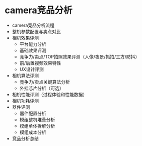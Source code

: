 # camera竞品分析

* camera竞品分析流程
* 整机参数配置与卖点对比
* 相机效果评测
    * 平台能力分析
    * 基础效果评测
    * 竞争力/卖点/TOP拍照效果评测（人像/夜景/抓拍/三方/防抖）
    * 前/后置视频效果特性
    * UX设计评测
* 相机算法评测
    * 竞争力/卖点关键算法分析
    * 外挂芯片分析（可选）
* 相机性能评测（过程体验和性能数据）
* 相机功耗评测
* 器件评测
    * 器件配置分析
    * 模组整机堆叠分析
    * 模组单体拆解分析
    * 模组成本分析
* 竞品分析总结